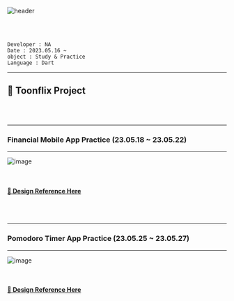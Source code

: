 ![header](https://capsule-render.vercel.app/api?type=waving&color=timeGradient&height=200&section=header&text=Flutter%20Project%20&fontSize=70&animation=twinkling)

<br>
<br>

```
Developer : NA
Date : 2023.05.16 ~
object : Study & Practice
Language : Dart
```

<hr>

## 🎨 Toonflix Project

<br>
<br>

---

### Financial Mobile App Practice (23.05.18 ~ 23.05.22)

---

![image](https://github.com/Astrum93/Flutter_Project/assets/116700688/25ea53ea-10f6-48ac-b240-9ed6a8d7e8ba)


<br>

#### [🙏 Design Reference Here](https://dribbble.com/shots/19858341)

<br>
<br>

---

### Pomodoro Timer App Practice (23.05.25 ~ 23.05.27)

---

![image](https://github.com/Astrum93/Flutter_Project/assets/116700688/900e34f6-49e4-4dc0-a643-c8c86f5c7073)

<br>

#### [🙏 Design Reference Here](https://www.behance.net/gallery/98918603/POMO-UIKIT?tracking_source=search_projects|pomo+uikit&)

